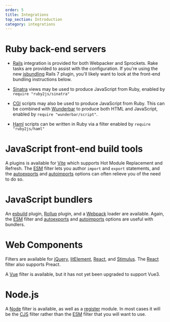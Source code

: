 ```yaml
---
order: 5
title: Integrations
top_section: Introduction
category: integrations
---
```


# Ruby back-end servers

* [Rails](../examples/rails/) integration is provided
   for both Webpacker and Sprockets.  Rake tasks are provided to assist with
   the configuration. If you're using the new [jsbundling](https://github.com/rails/jsbundling-rails)
   Rails 7 plugin, you'll likely want to look at the front-end bundling instructions below.

* [Sinatra](https://github.com/ruby2js/ruby2js/blob/master/lib/ruby2js/sinatra.rb)
  views may be used to produce JavaScript from Ruby, enabled by
  `require "ruby2js/sinatra"`

* [CGI](https://github.com/ruby2js/ruby2js/blob/master/lib/ruby2js/cgi.rb)
  scripts may also be used to produce JavaScript from Ruby.
  This can be combined with [Wunderbar](https://github.com/rubys/wunderbar) to
  produce both HTML and JavaScript, enabled by `require "wunderbar/script"`.

* [Haml](https://github.com/ruby2js/ruby2js/blob/master/lib/ruby2js/haml.rb)
  scripts can be written in Ruby via a filter enabled by `require
  "ruby2js/haml"`

# JavaScript front-end build tools

A plugins is available for [Vite](https://www.npmjs.com/package/@ruby2js/vite-plugin) which supports Hot Module Replacement and Refresh.  The [ESM](/docs/filters/esm)
filter lets you author `import` and `export` statements, and the
[autoexports](/docs/options#auto-exports) and
[autoimports](/docs/options#auto-imports) options can often relieve you of the
need to do so.

# JavaScript bundlers

An [esbuild](https://www.npmjs.com/package/@ruby2js/esbuild-plugin) plugin,
[Rollup](https://www.npmjs.com/package/@ruby2js/rollup-plugin) plugin,
and a [Webpack](https://www.npmjs.com/package/@ruby2js/webpack-loader) loader are
available.  Again, the [ESM](/docs/filters/esm)
filter and [autoexports](/docs/options#auto-exports) and
[autoimports](/docs/options#auto-imports) options are useful with bundlers.

# Web Components

Filters are available for [jQuery](/docs/filters/jquery), [litElement](/docs/filters/litelement),
[React](/docs/filters/react), and [Stimulus](/docs/filters/stimulus).  The
[React](/docs/filters/react) filter also supports Preact.

A [Vue](/docs/filters/vue) filter is available, but it has not yet been
upgraded to support Vue3.

# Node.js

A [Node](/docs/filters/node) filter is available, as well as a 
[register](https://www.npmjs.com/package/@ruby2js/register) module.  In most
cases it will be the [CJS](/docs/filters/cjs) filter rather than the
[ESM](/docs/filters/esm) filter that you will want to use.

